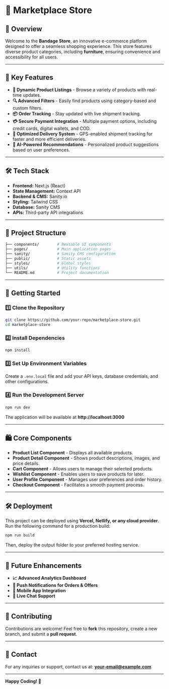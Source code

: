 # 🚀 Marketplace Store  

## 📌 Overview  
Welcome to the **Bandage Store**, an innovative e-commerce platform designed to offer a seamless shopping experience. This store features diverse product categories, including **furniture**, ensuring convenience and accessibility for all users.

---

## 🎯 Key Features  
- **🛒 Dynamic Product Listings** - Browse a variety of products with real-time updates.  
- **🔍 Advanced Filters** - Easily find products using category-based and custom filters.  
- **📦 Order Tracking** - Stay updated with live shipment tracking.  
- **💳 Secure Payment Integration** - Multiple payment options, including credit cards, digital wallets, and COD.  
- **🚚 Optimized Delivery System** - GPS-enabled shipment tracking for faster and more efficient deliveries.  
- **🤖 AI-Powered Recommendations** - Personalized product suggestions based on user preferences.  

---

## 🛠️ Tech Stack  
- **Frontend:** Next.js (React)  
- **State Management:** Context API  
- **Backend & CMS:** Sanity.io  
- **Styling:** Tailwind CSS  
- **Database:** Sanity CMS  
- **APIs:** Third-party API integrations  

---

## 📂 Project Structure  
```bash
├── components/        # Reusable UI components  
├── pages/             # Main application pages  
├── sanity/            # Sanity CMS configuration  
├── public/            # Static assets  
├── styles/            # Global styles  
├── utils/             # Utility functions  
└── README.md          # Project documentation  
```

---

## 🚀 Getting Started  
### **1️⃣ Clone the Repository**  
```sh
git clone https://github.com/your-repo/marketplace-store.git
cd marketplace-store
```

### **2️⃣ Install Dependencies**  
```sh
npm install
```

### **3️⃣ Set Up Environment Variables**  
Create a `.env.local` file and add your API keys, database credentials, and other configurations.  

### **4️⃣ Run the Development Server**  
```sh
npm run dev
```
The application will be available at **http://localhost:3000**  

---

## 🛍️ Core Components  
- **Product List Component** - Displays all available products.  
- **Product Detail Component** - Shows product descriptions, images, and price details.  
- **Cart Component** - Allows users to manage their selected products.  
- **Wishlist Component** - Enables users to save products for later.  
- **User Profile Component** - Manages user preferences and order history.  
- **Checkout Component** - Facilitates a smooth payment process.  

---

## 🛠️ Deployment  
This project can be deployed using **Vercel, Netlify, or any cloud provider**. Run the following command for a production build:  
```sh
npm run build
```
Then, deploy the output folder to your preferred hosting service.  

---

## 🚀 Future Enhancements  
- **📈 Advanced Analytics Dashboard**  
- **🔔 Push Notifications for Orders & Offers**  
- **📱 Mobile App Integration**  
- **💬 Live Chat Support**  

---

## 🤝 Contributing  
Contributions are welcome! Feel free to **fork** this repository, create a new branch, and submit a **pull request**.  

---

## 📧 Contact  
For any inquiries or support, contact us at: **your-email@example.com**  

---  

**Happy Coding! 🚀**
